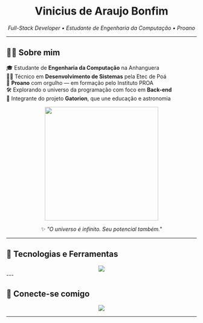 <h1 align="center">Vinicius de Araujo Bonfim</h1>
<p align="center">
  <i>Full-Stack Developer • Estudante de Engenharia da Computação • Proano </i>
</p>


---

## 👨‍🚀 Sobre mim

🎓 Estudante de **Engenharia da Computação** na Anhanguera  
🧑‍💻 Técnico em **Desenvolvimento de Sistemas** pela Etec de Poá  
🚀 **Proano** com orgulho — em formação pelo Instituto PROA  
🛠️ Explorando o universo da programação com foco em **Back-end**  
🌌 Integrante do projeto **Gatorion**, que une educação e astronomia  
<div align="center">
  <img src="https://media.giphy.com/media/qgQUggAC3Pfv687qPC/giphy.gif" width="300" />
</div>
<p align="center">
  ✨ <i>"O universo é infinito. Seu potencial também."</i>
</p>

---


## 💼 Tecnologias e Ferramentas

<div align="center">
  <img src="https://skillicons.dev/icons?i=html,css,js,java,nodejs,python,mysql" />
</div>
---

## 🤝 Conecte-se comigo

<div align="center">
  <a href="https://www.linkedin.com/in/vinicius-bonfim-b89641205/" target="_blank" rel="noopener noreferrer">
    <img src="https://img.shields.io/badge/LinkedIn-blue?logo=linkedin&style=for-the-badge" />
  </a>
</div>


---


